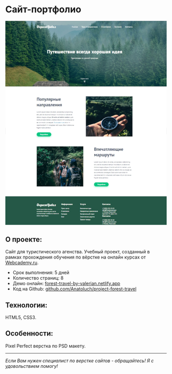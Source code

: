 # Сайт-портфолио

[![Скриншот проекта](img/project-forest.jpg)](https://forest-travel-by-valerian.netlify.app/)

## О проекте:

Сайт для туристического агенства. Учебный проект, созданный в рамках прохождения обучения по вёрстке на онлайн курсах от [Webcademy.ru](https://webcademy.ru/).

* Срок выполнения: 5 дней
* Количество страниц: 8
* Демо онлайн: [forest-travel-by-valerian.netlify.app](https://forest-travel-by-valerian.netlify.app/)
* Код на Github: [github.com/Anatoluch/project-forest-travel](https://github.com/Anatoluch/project-forest-travel)

## Технологии:

HTML5, CSS3.

## Особенности:

Pixel Perfect верстка по PSD макету.
___
_Если Вам нужен специалист по верстке сайтов - обращайтесь! Я с удовольствием помогу!_
